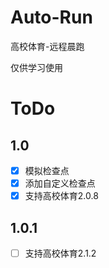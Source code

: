 # Auto-Run
高校体育-远程晨跑

仅供学习使用

# ToDo

## 1.0

* [x] 模拟检查点
* [x] 添加自定义检查点
* [x] 支持高校体育2.0.8

## 1.0.1
* [ ] 支持高校体育2.1.2
